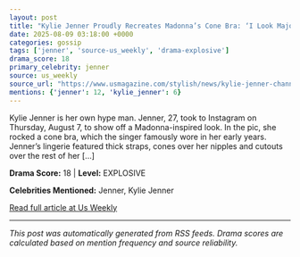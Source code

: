 ```yaml
---
layout: post
title: "Kylie Jenner Proudly Recreates Madonna’s Cone Bra: ‘I Look Major’""
date: 2025-08-09 03:18:00 +0000
categories: gossip
tags: ['jenner', 'source-us_weekly', 'drama-explosive']
drama_score: 18
primary_celebrity: jenner
source: us_weekly
source_url: "https://www.usmagazine.com/stylish/news/kylie-jenner-channels-madonnas-iconic-cone-bra-look/""
mentions: {'jenner': 12, 'kylie_jenner': 6}
---
```


Kylie Jenner is her own hype man. Jenner, 27, took to Instagram on Thursday, August 7, to show off a Madonna-inspired look. In the pic, she rocked a cone bra, which the singer famously wore in her early years. Jenner’s lingerie featured thick straps, cones over her nipples and cutouts over the rest of her […]

**Drama Score:** 18 | **Level:** EXPLOSIVE

**Celebrities Mentioned:** Jenner, Kylie Jenner

[Read full article at Us Weekly](https://www.usmagazine.com/stylish/news/kylie-jenner-channels-madonnas-iconic-cone-bra-look/)

---
*This post was automatically generated from RSS feeds. Drama scores are calculated based on mention frequency and source reliability.*
